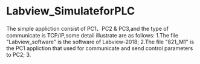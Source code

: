 # Labview_SimulateforPLC
The simple appliction consist of PC1、PC2 & PC3,and the type of communicate is TCP/IP,some detail illustrate are as follows:
1.The file "Labview_software" is the software of Labview-2018;
2.The file "821_M1" is the PC1 appliction that used for communicate and send control parameters to PC2;
3.
